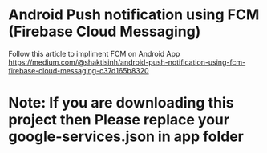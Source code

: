 # Android Push notification using FCM (Firebase Cloud Messaging)

Follow this article to impliment FCM on Android App
https://medium.com/@shaktisinh/android-push-notification-using-fcm-firebase-cloud-messaging-c37d165b8320


# Note: If you are downloading this project then Please replace your google-services.json in app folder
